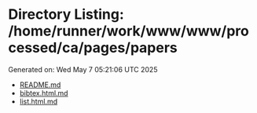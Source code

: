 # Directory Listing: /home/runner/work/www/www/processed/ca/pages/papers
Generated on: Wed May  7 05:21:06 UTC 2025

- [README.md](README.md)
- [bibtex.html.md](bibtex.html.md)
- [list.html.md](list.html.md)
